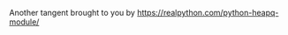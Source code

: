 Another tangent brought to you by https://realpython.com/python-heapq-module/


<!-- In [140]: a = [3,5,1,2,6,8,7]

In [141]: heapq.heapify(a)

In [142]: a
Out[142]: [1, 2, 3, 5, 6, 8, 7] -->

